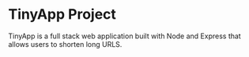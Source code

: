 # TinyApp Project

TinyApp is a full stack web application built with Node and Express that allows users to shorten  long URLS.






